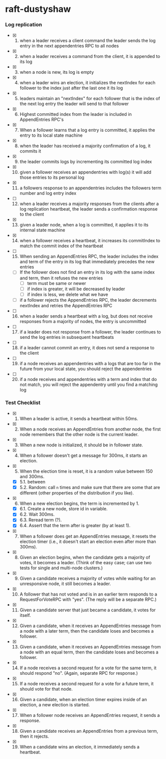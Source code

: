 ﻿# raft-dustyshaw

### Log replication  
- [x] 1. when a leader receives a client command the leader sends the log entry in the next appendentries RPC to all nodes
- [x] 2. when a leader receives a command from the client, it is appended to its log
- [x] 3. when a node is new, its log is empty
- [x] 4. when a leader wins an election, it initializes the nextIndex for each follower to the index just after the last one it its log
- [x] 5. leaders maintain an "nextIndex" for each follower that is the index of the next log entry the leader will send to that follower
- [x] 6. Highest committed index from the leader is included in AppendEntries RPC's
- [x] 7. When a follower learns that a log entry is committed, it applies the entry to its local state machine
- [x] 8. when the leader has received a majority confirmation of a log, it commits it
- [x] 9. the leader commits logs by incrementing its committed log index
- [x] 10. given a follower receives an appendentries with log(s) it will add those entries to its personal log
- [x] 11. a followers response to an appendentries includes the followers term number and log entry index
- [ ] 12. when a leader receives a majority responses from the clients after a log replication heartbeat, the leader sends a confirmation response to the client
- [x] 13. given a leader node, when a log is committed, it applies it to its internal state machine
- [x] 14. when a follower receives a heartbeat, it increases its commitIndex to match the commit index of the heartbeat
- [ ] 15. When sending an AppendEntries RPC, the leader includes the index and term of the entry in its log that immediately precedes the new entries
    - [ ]   If the follower does not find an entry in its log with the same index and term, then it refuses the new entries
        - [ ]   term must be same or newer
        - [ ] if index is greater, it will be decreased by leader
        - [ ] if index is less, we delete what we have
    - [ ] if a follower rejects the AppendEntries RPC, the leader decrements nextIndex and retries the AppendEntries RPC
- [ ] 16. when a leader sends a heartbeat with a log, but does not receive responses from a majority of nodes, the entry is uncommitted
- [ ] 17. if a leader does not response from a follower, the leader continues to send the log entries in subsequent heartbeats  
- [ ] 18. if a leader cannot commit an entry, it does not send a response to the client
- [ ] 19. if a node receives an appendentries with a logs that are too far in the future from your local state, you should reject the appendentries
- [ ] 20. if a node receives and appendentries with a term and index that do not match, you will reject the appendentry until you find a matching log 


### Test Checklist  


- [x] 1. When a leader is active, it sends a heartbeat within 50ms.
- [x] 2. When a node receives an AppendEntries from another node, the first node remembers that the other node is the current leader.
- [x] 3. When a new node is initialized, it should be in follower state.
- [x] 4. When a follower doesn't get a message for 300ms, it starts an election.
- [x] 5. When the election time is reset, it is a random value between 150 and 300ms.
    - [x] 5.1. between
    - [x] 5.2. Random: call `n` times and make sure that there are some that are different (other properties of the distribution if you like).
- [x] 6. When a new election begins, the term is incremented by 1.
    - [x] 6.1. Create a new node, store id in variable.
    - [x] 6.2. Wait 300ms.
    - [x] 6.3. Reread term (?).
    - [x] 6.4. Assert that the term after is greater (by at least 1).  
- [x] 7. When a follower does get an AppendEntries message, it resets the election timer (i.e., it doesn't start an election even after more than 300ms).
- [x] 8. Given an election begins, when the candidate gets a majority of votes, it becomes a leader. (Think of the easy case; can use two tests for single and multi-node clusters.)
- [x] 9. Given a candidate receives a majority of votes while waiting for an unresponsive node, it still becomes a leader.
- [x] 10. A follower that has not voted and is in an earlier term responds to a RequestForVoteRPC with "yes". (The reply will be a separate RPC.)
- [x] 11. Given a candidate server that just became a candidate, it votes for itself.
- [x] 12. Given a candidate, when it receives an AppendEntries message from a node with a later term, then the candidate loses and becomes a follower.
- [x] 13. Given a candidate, when it receives an AppendEntries message from a node with an equal term, then the candidate loses and becomes a follower.
- [x] 14. If a node receives a second request for a vote for the same term, it should respond "no". (Again, separate RPC for response.)
- [x] 15. If a node receives a second request for a vote for a future term, it should vote for that node.
- [x] 16. Given a candidate, when an election timer expires inside of an election, a new election is started.
- [x] 17. When a follower node receives an AppendEntries request, it sends a response.
- [x] 18. Given a candidate receives an AppendEntries from a previous term, then it rejects.
- [x] 19. When a candidate wins an election, it immediately sends a heartbeat.
